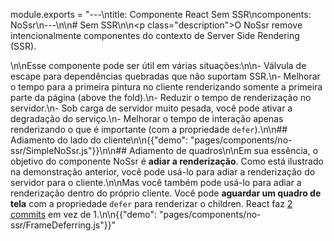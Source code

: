 module.exports = "---\ntitle: Componente React Sem SSR\ncomponents: NoSsr\n---\n\n# Sem SSR\n\n<p class=\"description\">O NoSsr remove intencionalmente componentes do contexto de Server Side Rendering (SSR).</p>\n\nEsse componente pode ser útil em várias situações:\n\n- Válvula de escape para dependências quebradas que não suportam SSR.\n- Melhorar o tempo para a primeira pintura no cliente renderizando somente a primeira parte da página (above the fold).\n- Reduzir o tempo de renderização no servidor.\n- Sob carga de servidor muito pesada, você pode ativar a degradação do serviço.\n- Melhorar o tempo de interação apenas renderizando o que é importante (com a propriedade `defer`).\n\n## Adiamento do lado do cliente\n\n{{\"demo\": \"pages/components/no-ssr/SimpleNoSsr.js\"}}\n\n## Adiamento de quadros\n\nEm sua essência, o objetivo do componente NoSsr é **adiar a renderização**. Como está ilustrado na demonstração anterior, você pode usá-lo para adiar a renderização do servidor para o cliente.\n\nMas você também pode usá-lo para adiar a renderização dentro do próprio cliente. Você pode **aguardar um quadro de tela** com a propriedade `defer` para renderizar o children. React faz [2 commits](https://reactjs.org/docs/strict-mode.html#detecting-unexpected-side-effects) em vez de 1.\n\n{{\"demo\": \"pages/components/no-ssr/FrameDeferring.js\"}}"